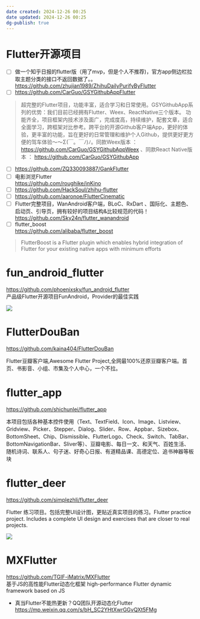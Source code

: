 ```yaml
---
date created: 2024-12-26 00:25
date updated: 2024-12-26 00:25
dg-publish: true
---
```


# Flutter开源项目

-  [ ] 做一个知乎日报的flutter版（用了mvp，但是个人不推荐)，官方app侧边栏拉取主题分类的接口不返回数据了。。<br><https://github.com/zhujian1989/ZhihuDailyPurifyByFlutter>
-  [ ] <https://github.com/CarGuo/GSYGithubAppFlutter>

> 超完整的Flutter项目，功能丰富，适合学习和日常使用。GSYGithubApp系列的优势：我们目前已经拥有Flutter、Weex、ReactNative三个版本。 功能齐全，项目框架内技术涉及面广，完成度高，持续维护，配套文章，适合全面学习，跨框架对比参考。跨平台的开源Github客户端App，更好的体验，更丰富的功能，旨在更好的日常管理和维护个人Github，提供更好更方便的驾车体验～～Σ(￣。￣ﾉ)ﾉ。同款Weex版本 ： <https://github.com/CarGuo/GSYGithubAppWeex> 、同款React Native版本 ： <https://github.com/CarGuo/GSYGithubApp>

-  [ ] <https://github.com/ZQ330093887/GankFlutter>
-  [ ] 电影浏览Flutter<br><https://github.com/roughike/inKino>
-  [ ] <https://github.com/HackSoul/zhihu-flutter>
-  [ ] <https://github.com/aaronoe/FlutterCinematic>
-  [ ] Flutter完整项目，WanAndroid客户端，BLoC、RxDart 、国际化、主题色、启动页、引导页，拥有较好的项目结构&比较规范的代码！<br><https://github.com/Sky24n/flutter_wanandroid>
-  [ ] flutter_boost<br><https://github.com/alibaba/flutter_boost>

> FlutterBoost is a Flutter plugin which enables hybrid integration of Flutter for your existing native apps with minimum efforts

# fun_android_flutter

<https://github.com/phoenixsky/fun_android_flutter><br>产品级Flutter开源项目FunAndroid，Provider的最佳实践

![](https://camo.githubusercontent.com/5aa4e9ef5785adb2b85b74f0c2aaa2f71413b9eb/68747470733a2f2f75706c6f61642d696d616765732e6a69616e7368752e696f2f75706c6f61645f696d616765732f3538313531352d316533653966653139643434616463612e6769663f696d6167654d6f6772322f6175746f2d6f7269656e742f7374726970#id=lC62Z&originHeight=810&originWidth=375&originalType=binary&ratio=1&rotation=0&showTitle=false&status=done&style=none&title=)

# FlutterDouBan

<https://github.com/kaina404/FlutterDouBan>

Flutter豆瓣客户端,Awesome Flutter Project,全网最100%还原豆瓣客户端。首页、书影音、小组、市集及个人中心，一个不拉。

# flutter_app

<https://github.com/shichunlei/flutter_app>

本项目包括各种基本控件使用（Text、TextField、Icon、Image、Listview、Gridview、Picker、Stepper、Dialog、Slider、Row、Appbar、Sizebox、BottomSheet、Chip、Dismissible、FlutterLogo、Check、Switch、TabBar、BottomNavigationBar、Sliver等）、豆瓣电影、每日一文、和天气、百姓生活、随机诗词、联系人、句子迷、好奇心日报、有道精品课、高德定位、追书神器等板块

# flutter_deer

<https://github.com/simplezhli/flutter_deer>

Flutter 练习项目。包括完整UI设计图，更贴近真实项目的练习。Flutter practice project. Includes a complete UI design and exercises that are closer to real projects.

![](https://github.com/simplezhli/flutter_deer/raw/master/preview/Screenshot_2.png#height=840&id=DSVlX&originHeight=2160&originWidth=1080&originalType=binary&ratio=1&rotation=0&showTitle=false&status=done&style=none&title=&width=420)

# MXFlutter

<https://github.com/TGIF-iMatrix/MXFlutter><br>基于JS的高性能Flutter动态化框架 high-performance Flutter dynamic framework based on JS

- 真当Flutter不能热更新？QQ团队开源动态化Flutter<br><https://mp.weixin.qq.com/s/bH_SC2YHtXwrGGvQXt5FMg>

<br>
